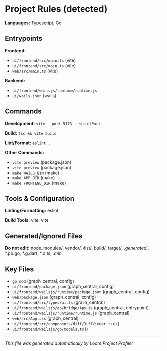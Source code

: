# Project Rules (detected)

**Languages:** Typescript, Go

## Entrypoints

**Frontend:**
- `ui/frontend/src/main.ts` (vite)
- `ui/frontend/src/main.ts` (vite)
- `web/src/main.ts` (vite)

**Backend:**
- `ui/frontend/wailsjs/runtime/runtime.js`
- `ui/wails.json` (wails)

## Commands

**Development:** `vite --port 5173 --strictPort`

**Build:** `tsc && vite build`

**Lint/Format:** `eslint .`

**Other Commands:**
- `vite preview` (package.json)
- `vite preview` (package.json)
- `make WAILS_BIN` (make)
- `make APP_DIR` (make)
- `make FRONTEND_DIR` (make)

## Tools & Configuration

**Linting/Formatting:** eslint

**Build Tools:** vite, vite

## Generated/Ignored Files

**Do not edit:** node_modules/, vendor/, dist/, build/, target/, *.generated.*, *.pb.go, *.g.dart, *.d.ts, *.min.*

## Key Files

- `go.mod` (graph_central, config)
- `ui/frontend/package.json` (graph_central, config)
- `ui/frontend/wailsjs/runtime/package.json` (graph_central, config)
- `web/package.json` (graph_central, config)
- `ui/frontend/src/types/ui.ts` (graph_central)
- `ui/frontend/wailsjs/go/bridge/App.js` (graph_central, entrypoint)
- `ui/frontend/wailsjs/runtime/runtime.js` (graph_central)
- `web/src/App.css` (graph_central)
- `ui/frontend/src/components/diff/DiffViewer.tsx` ()
- `ui/frontend/wailsjs/go/models.ts` ()


---
*This file was generated automatically by Loom Project Profiler*
